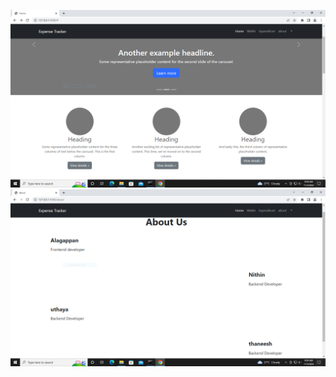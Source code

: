 ![](https://github.com/IBM-EPBL/IBM-Project-25441-1659963561/blob/main/Personal%20Expense%20Tracker/Assessments/M1%20Lead%20(AZHAGAPPAN%20T)/Assignment%202/Expense%20Tracker/Output%20Screenshot/1.PNG)
![](https://github.com/IBM-EPBL/IBM-Project-25441-1659963561/blob/main/Personal%20Expense%20Tracker/Assessments/M1%20Lead%20(AZHAGAPPAN%20T)/Assignment%202/Expense%20Tracker/Output%20Screenshot/2.PNG)
